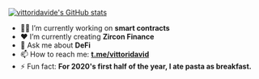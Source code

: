 [![vittoridavide's GitHub stats](https://github-readme-stats.vercel.app/api?username=vittoridavide&show_icons=true&count_private=true)](https://github.com/anuraghazra/github-readme-stats)

- 👨‍💻 I’m currently working on **smart contracts**
- ❤️ I’m currently creating **Zircon Finance**
- 💬 Ask me about **DeFi**
- 📫 How to reach me: **[t.me/vittoridavid](https://t.me/vittoridavid)**
- ⚡ Fun fact: **For 2020's first half of the year, I ate pasta as breakfast.**
